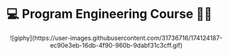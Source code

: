 # :computer: Program Engineering Course :male_detective:

<p align="center">
  ![giphy](https://user-images.githubusercontent.com/31736716/174124187-ec90e3eb-16db-4f90-960b-9dabf31c3cff.gif)
</p>
<!-- ![giphy](https://user-images.githubusercontent.com/31736716/174124187-ec90e3eb-16db-4f90-960b-9dabf31c3cff.gif) -->

